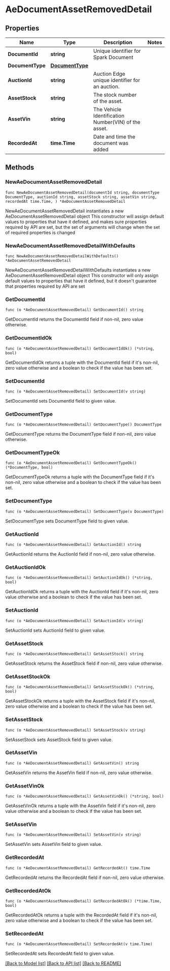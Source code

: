# AeDocumentAssetRemovedDetail

## Properties

Name | Type | Description | Notes
------------ | ------------- | ------------- | -------------
**DocumentId** | **string** | Unique identifier for Spark Document | 
**DocumentType** | [**DocumentType**](DocumentType.md) |  | 
**AuctionId** | **string** | Auction Edge unique identifier for an auction. | 
**AssetStock** | **string** | The stock number of the asset. | 
**AssetVin** | **string** | The Vehicle Identification Number(VIN) of the asset. | 
**RecordedAt** | **time.Time** | Date and time the document was added | 

## Methods

### NewAeDocumentAssetRemovedDetail

`func NewAeDocumentAssetRemovedDetail(documentId string, documentType DocumentType, auctionId string, assetStock string, assetVin string, recordedAt time.Time, ) *AeDocumentAssetRemovedDetail`

NewAeDocumentAssetRemovedDetail instantiates a new AeDocumentAssetRemovedDetail object
This constructor will assign default values to properties that have it defined,
and makes sure properties required by API are set, but the set of arguments
will change when the set of required properties is changed

### NewAeDocumentAssetRemovedDetailWithDefaults

`func NewAeDocumentAssetRemovedDetailWithDefaults() *AeDocumentAssetRemovedDetail`

NewAeDocumentAssetRemovedDetailWithDefaults instantiates a new AeDocumentAssetRemovedDetail object
This constructor will only assign default values to properties that have it defined,
but it doesn't guarantee that properties required by API are set

### GetDocumentId

`func (o *AeDocumentAssetRemovedDetail) GetDocumentId() string`

GetDocumentId returns the DocumentId field if non-nil, zero value otherwise.

### GetDocumentIdOk

`func (o *AeDocumentAssetRemovedDetail) GetDocumentIdOk() (*string, bool)`

GetDocumentIdOk returns a tuple with the DocumentId field if it's non-nil, zero value otherwise
and a boolean to check if the value has been set.

### SetDocumentId

`func (o *AeDocumentAssetRemovedDetail) SetDocumentId(v string)`

SetDocumentId sets DocumentId field to given value.


### GetDocumentType

`func (o *AeDocumentAssetRemovedDetail) GetDocumentType() DocumentType`

GetDocumentType returns the DocumentType field if non-nil, zero value otherwise.

### GetDocumentTypeOk

`func (o *AeDocumentAssetRemovedDetail) GetDocumentTypeOk() (*DocumentType, bool)`

GetDocumentTypeOk returns a tuple with the DocumentType field if it's non-nil, zero value otherwise
and a boolean to check if the value has been set.

### SetDocumentType

`func (o *AeDocumentAssetRemovedDetail) SetDocumentType(v DocumentType)`

SetDocumentType sets DocumentType field to given value.


### GetAuctionId

`func (o *AeDocumentAssetRemovedDetail) GetAuctionId() string`

GetAuctionId returns the AuctionId field if non-nil, zero value otherwise.

### GetAuctionIdOk

`func (o *AeDocumentAssetRemovedDetail) GetAuctionIdOk() (*string, bool)`

GetAuctionIdOk returns a tuple with the AuctionId field if it's non-nil, zero value otherwise
and a boolean to check if the value has been set.

### SetAuctionId

`func (o *AeDocumentAssetRemovedDetail) SetAuctionId(v string)`

SetAuctionId sets AuctionId field to given value.


### GetAssetStock

`func (o *AeDocumentAssetRemovedDetail) GetAssetStock() string`

GetAssetStock returns the AssetStock field if non-nil, zero value otherwise.

### GetAssetStockOk

`func (o *AeDocumentAssetRemovedDetail) GetAssetStockOk() (*string, bool)`

GetAssetStockOk returns a tuple with the AssetStock field if it's non-nil, zero value otherwise
and a boolean to check if the value has been set.

### SetAssetStock

`func (o *AeDocumentAssetRemovedDetail) SetAssetStock(v string)`

SetAssetStock sets AssetStock field to given value.


### GetAssetVin

`func (o *AeDocumentAssetRemovedDetail) GetAssetVin() string`

GetAssetVin returns the AssetVin field if non-nil, zero value otherwise.

### GetAssetVinOk

`func (o *AeDocumentAssetRemovedDetail) GetAssetVinOk() (*string, bool)`

GetAssetVinOk returns a tuple with the AssetVin field if it's non-nil, zero value otherwise
and a boolean to check if the value has been set.

### SetAssetVin

`func (o *AeDocumentAssetRemovedDetail) SetAssetVin(v string)`

SetAssetVin sets AssetVin field to given value.


### GetRecordedAt

`func (o *AeDocumentAssetRemovedDetail) GetRecordedAt() time.Time`

GetRecordedAt returns the RecordedAt field if non-nil, zero value otherwise.

### GetRecordedAtOk

`func (o *AeDocumentAssetRemovedDetail) GetRecordedAtOk() (*time.Time, bool)`

GetRecordedAtOk returns a tuple with the RecordedAt field if it's non-nil, zero value otherwise
and a boolean to check if the value has been set.

### SetRecordedAt

`func (o *AeDocumentAssetRemovedDetail) SetRecordedAt(v time.Time)`

SetRecordedAt sets RecordedAt field to given value.



[[Back to Model list]](../README.md#documentation-for-models) [[Back to API list]](../README.md#documentation-for-api-endpoints) [[Back to README]](../README.md)


